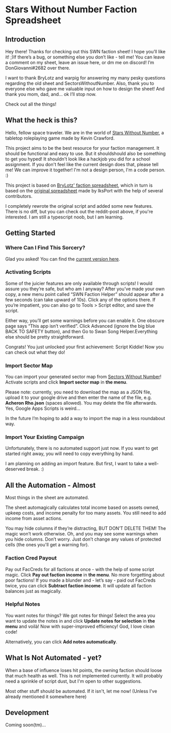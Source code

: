 # Stars Without Number Faction Spreadsheet

## Introduction

Hey there! Thanks for checking out this SWN faction sheet! I hope you’ll like it! ;)If there’s a bug, or something else you don’t like - tell me! You can leave a comment on my sheet, leave an issue here, or dm me on discord! I’m DonGiovanni#2682 over there.

I want to thank BryLotz and warpig for answering my many pesky questions regarding the old sheet and SectorsWithoutNumber.
Also, thank you to everyone else who gave me valuable input on how to design the sheet!
And thank you mom, dad, and… ok I’ll stop now.

Check out all the things!

## What the heck is this?

Hello, fellow space traveler. We are in the world of [Stars Without Number](http://www.drivethrurpg.com/product/226996/Stars-Without-Number-Revised-Edition), a tabletop roleplaying game made by Kevin Crawford.

This project aims to be the best resource for your faction management. It should be functional and easy to use. But it shouldshould also be something to get you hyped! It shouldn't look like a hackjob you did for a school assignment. If you don't feel like the current design does that, please tell me! We can improve it together! I'm not a design person, I'm a code person. :)

This project is based on [BryLotz' faction spreadsheet](https://docs.google.com/spreadsheets/d/1aRmQOS4WZ0ECFQ8RxXk0LsZ3Lq_gZqI_RODbXo5GvmU/edit#gid=1402214138), which in turn is based on the [original spreadsheet](https://www.reddit.com/r/itmejp/comments/2dbqkh/swan_song_faction_sheets_20/) made by IksPort with the help of several contributors.

I completely rewrote the original script and added some new features. There is no diff, but you can check out the reddit-post above, if you're interested. I am still a typescript noob, but I am learning.

## Getting Started

### Where Can I Find This Sorcery?

Glad you asked! You can find the [current version here](https://docs.google.com/spreadsheets/d/1fpee1O4d-pSfq5Y9qqfOsVUBichT6hF6AVc3Lx56D0M/edit#gid=1402214138).

### Activating Scripts

Some of the juicier features are only available through scripts! I would assure you they’re safe, but who am I anyway? After you’ve made your own copy, a new menu point called “SWN Faction Helper” should appear after a few seconds (can take upward of 10s). Click any of the options there. If you’re impatient, you can also go to Tools > Script editor, and save the script.

Either way, you’ll get some warnings before you can enable it. One obscure page says “This app isn’t verified”. Click Advanced (ignore the big blue BACK TO SAFETY button), and then Go to Swan Song Helper.Everything else should be pretty straightforward.

Congrats! You just unlocked your first achievement: Script Kiddie! Now you can check out what they do!

### Import Sector Map

You can import your generated sector map from [Sectors Without Number](https://sectorswithoutnumber.com/)! Activate scripts and click **Import sector map** in **the menu**.

Please note: currently, you need to download the map as a JSON file, upload it to your google drive and then enter the name of the file, e.g. **Acheron Rho.json** (spaces allowed). You may delete the file afterwards. Yes, Google Apps Scripts is weird...

In the future I’m hoping to add a way to import the map in a less roundabout way.

### Import Your Existing Campaign

Unfortunately, there is no automated support just now. If you want to get started right away, you will need to copy everything by hand.

I am planning on adding an import feature. But first, I want to take a well-deserved break. :)

## All the Automation - Almost

Most things in the sheet are automated.

The sheet automagically calculates total income based on assets owned, upkeep costs, and income penalty for too many assets. You still need to add income from asset actions.

You may hide columns if they’re distracting, BUT DON’T DELETE THEM! The magic won’t work otherwise. Oh, and you may see some warnings when you hide columns. Don’t worry. Just don’t change any values of protected cells (the ones you'll get a warning for).

### Faction Cred Payout

Pay out FacCreds for all factions at once - with the help of some script magic. Click **Pay out faction income** in **the menu**. No more forgetting about poor factions!
If you made a blunder and - let’s say - paid out FacCreds twice, you can click **Subtract faction income**. It will update all faction balances just as magically.

### Helpful Notes

You want notes for things? We got notes for things! Select the area you want to update the notes in and click **Update notes for selection** in **the menu** and voilà! Now with super-improved efficiency! God, I love clean code!

Alternatively, you can click **Add notes automatically**.

## What Is Not Automated - yet?

When a base of influence loses hit points, the owning faction should loose that much health as well. This is not implemented currently. It will probably need a sprinkle of script dust, but I'm open to other suggestions.

Most other stuff should be automated. If it isn't, let me now! (Unless I've already mentioned it somewhere here)

## Development

Coming soon(tm)...
